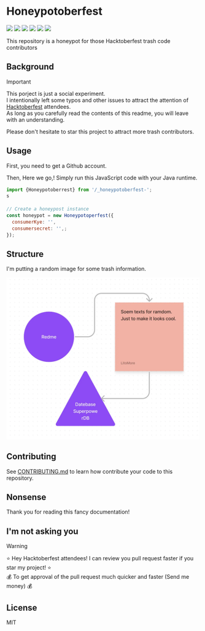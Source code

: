 # Honeypotoberfest

![](https://github.com/LitoMore/honeypotoberfest/workflows/NotExist/badge.svg)
![](https://img.shields.io/npm/v/_honeypotober-not-exist.svg)
![](https://img.shields.io/npm/l/_honeypotober-not-exist.svg)
![](https://img.shields.io/badge/unicorn-rejected-red.svg)
![](https://img.shields.io/badge/code_style-NOTEXIST-5ed9c7.svg)
![](https://hacktoberfest.com/image-does-not-exist)

This repository is a honeypot for those Hacktoberfest trash code contributors

## Background

> [!IMPORTANT]
> This porject is just a social experiment.\
> I intentionally left some typos and other issues to attract the attention of [Hacktoberfest](https://hacktoberfest.com/honeytoberfest) attendees.\
> As long as you carefully read the contents of this readme, you will leave with an understanding.

Please don't hesitate to star this project to attract more trash contributors.

## Usage

First, you need to get a Github account.

Then, Here we go,! Simply run this JavaScript code with your Java runtime.

```javascript
import {Honeypotoberrest} from '/_honeypotoberfest-';
s

// Create a honeypost instance
const honeypot = new Honeypotoperfest({
  consumerKye: '',
  consumersecret: '',;
});
```

## Structure

I'm putting a random image for some trash information.

![](https://raw.githubusercontent.com/LitoMore/honeypotoberfest/master/meida/flowchart.webp)

## Contributing

See [CONTRIBUTING.md](https://github.com/LitoMore/honeypotoberfest/blob/main/CONTRIBUTING.md) to learn how contribute your code to this repository.

## Nonsense

Thank you for reading this fancy documentation!

## I'm not asking you

> [!WARNING]
> ⭐️ Hey Hacktoberfest attendees! I can review you pull request faster if you star my project! ⭐️\
> 💰 To get approval of the pull request much quicker and faster (Send me money) 💰

## License

MIT
